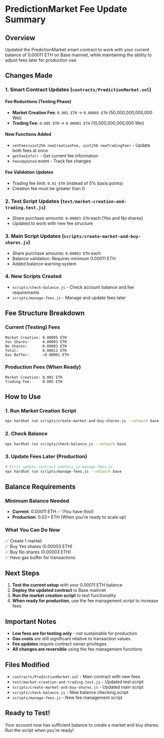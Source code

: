 # PredictionMarket Fee Update Summary

## Overview
Updated the PredictionMarket smart contract to work with your current balance of 0.00011 ETH on Base mainnet, while maintaining the ability to adjust fees later for production use.

## Changes Made

### 1. Smart Contract Updates (`contracts/PredictionMarket.sol`)

#### Fee Reductions (Testing Phase)
- **Market Creation Fee**: `0.001 ETH` → `0.00005 ETH` (50,000,000,000,000 Wei)
- **Trading Fee**: `0.005 ETH` → `0.00001 ETH` (10,000,000,000,000 Wei)

#### New Functions Added
- `setFees(uint256 newCreationFee, uint256 newTradingFee)` - Update both fees at once
- `getFeeInfo()` - Get current fee information
- `FeesUpdated` event - Track fee changes

#### Fee Validation Updates
- Trading fee limit: `0.01 ETH` (instead of 5% basis points)
- Creation fee must be greater than 0

### 2. Test Script Updates (`test/market-creation-and-trading.test.js`)
- Share purchase amounts: `0.00003 ETH` each (Yes and No shares)
- Updated to work with new fee structure

### 3. Main Script Updates (`scripts/create-market-and-buy-shares.js`)
- Share purchase amounts: `0.00003 ETH` each
- Balance validation: Requires minimum 0.00011 ETH
- Added balance warning system

### 4. New Scripts Created
- `scripts/check-balance.js` - Check account balance and fee requirements
- `scripts/manage-fees.js` - Manage and update fees later

## Fee Structure Breakdown

### Current (Testing) Fees
```
Market Creation: 0.00005 ETH
Yes Shares:      0.00003 ETH
No Shares:       0.00003 ETH
Total:           0.00011 ETH
Gas Buffer:      ~0.00001 ETH
```

### Production Fees (When Ready)
```
Market Creation: 0.001 ETH
Trading Fee:     0.005 ETH
```

## How to Use

### 1. Run Market Creation Script
```bash
npx hardhat run scripts/create-market-and-buy-shares.js --network base
```

### 2. Check Balance
```bash
npx hardhat run scripts/check-balance.js --network base
```

### 3. Update Fees Later (Production)
```bash
# First update contract address in manage-fees.js
npx hardhat run scripts/manage-fees.js --network base
```

## Balance Requirements

### Minimum Balance Needed
- **Current**: 0.00011 ETH ✅ (You have this!)
- **Production**: 0.02+ ETH (When you're ready to scale up)

### What You Can Do Now
✅ Create 1 market  
✅ Buy Yes shares (0.00003 ETH)  
✅ Buy No shares (0.00003 ETH)  
✅ Have gas buffer for transactions  

## Next Steps

1. **Test the current setup** with your 0.00011 ETH balance
2. **Deploy the updated contract** to Base mainnet
3. **Run the market creation script** to test functionality
4. **When ready for production**, use the fee management script to increase fees

## Important Notes

- **Low fees are for testing only** - not sustainable for production
- **Gas costs** are still significant relative to transaction values
- **Fee updates** require contract owner privileges
- **All changes are reversible** using the fee management functions

## Files Modified
- `contracts/PredictionMarket.sol` - Main contract with new fees
- `test/market-creation-and-trading.test.js` - Updated test script
- `scripts/create-market-and-buy-shares.js` - Updated main script
- `scripts/check-balance.js` - New balance checking script
- `scripts/manage-fees.js` - New fee management script

## Ready to Test!
Your account now has sufficient balance to create a market and buy shares. Run the script when you're ready!
